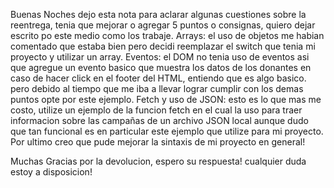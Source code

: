 Buenas Noches dejo esta nota para aclarar algunas cuestiones sobre la reentrega, tenia que mejorar o agregar 5 puntos o consignas, quiero dejar escrito po este medio como los trabaje.
  Arrays: el uso de objetos me habian comentado que estaba bien pero decidi reemplazar el switch que tenia mi proyecto y utilizar un array.
  Eventos: el DOM no tenia uso de eventos asi que agregue un evento basico que muestra los datos de los donantes en caso de hacer click en el footer del HTML, entiendo que es algo basico. 
pero debido al tiempo que me iba a llevar lograr cumplir con los demas puntos opte por este ejemplo.
  Fetch y uso de JSON: esto es lo que mas me costo, utilize un ejemplo de la funcion fetch en el cual la uso para traer informacion sobre las campañas de un archivo JSON local aunque dudo que tan
funcional es en particular este ejemplo que utilize para mi proyecto.
  Por ultimo creo que pude mejorar la sintaxis de mi proyecto en general!

Muchas Gracias por la devolucion, espero su respuesta! cualquier duda estoy a disposicion! 
